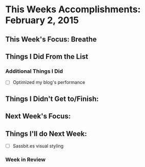 # This Weeks Accomplishments: February 2, 2015

## This Week's Focus: Breathe

## Things I Did From the List


### Additional Things I Did

- [ ] Optimized my blog's performance

## Things I Didn't Get to/Finish:


## Next Week's Focus:

## Things I'll do Next Week:

- [ ] Sassbit.es visual styling

### Week in Review
